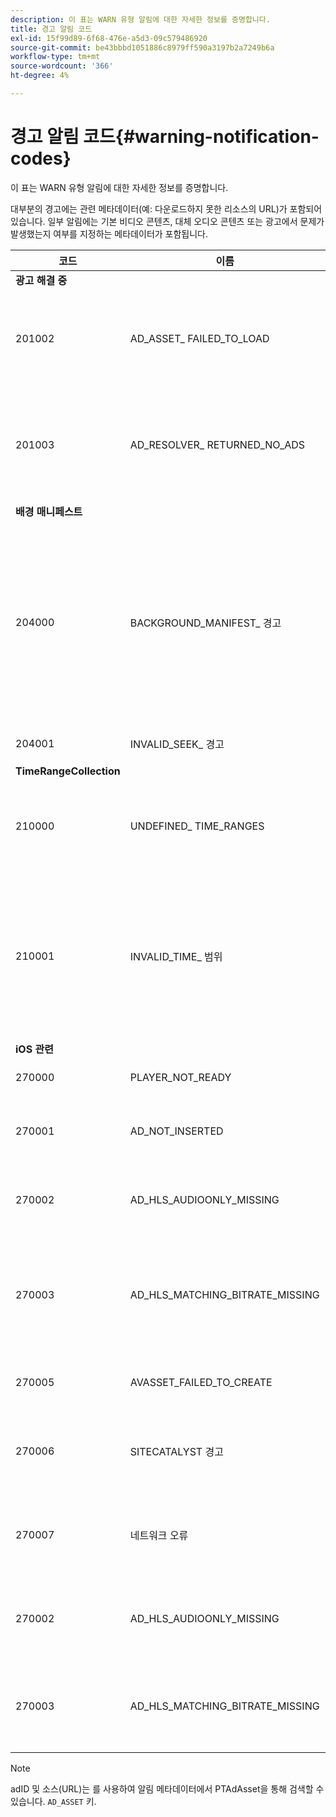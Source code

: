 ```yaml
---
description: 이 표는 WARN 유형 알림에 대한 자세한 정보를 증명합니다.
title: 경고 알림 코드
exl-id: 15f99d89-6f68-476e-a5d3-09c579486920
source-git-commit: be43bbbd1051886c8979ff590a3197b2a7249b6a
workflow-type: tm+mt
source-wordcount: '366'
ht-degree: 4%

---
```


# 경고 알림 코드{#warning-notification-codes}

이 표는 WARN 유형 알림에 대한 자세한 정보를 증명합니다.

<!--<a id="section_F25366B6703040E3ADA993C113618F01"></a>-->

대부분의 경고에는 관련 메타데이터(예: 다운로드하지 못한 리소스의 URL)가 포함되어 있습니다. 일부 알림에는 기본 비디오 콘텐츠, 대체 오디오 콘텐츠 또는 광고에서 문제가 발생했는지 여부를 지정하는 메타데이터가 포함됩니다.

<table frame="all" colsep="1" rowsep="1" id="table_C24772DF203B4DB2ACE6B475698C4C58"> 
 <thead> 
  <tr rowsep="1"> 
   <th colname="1" class="entry"> 코드 </th> 
   <th colname="2" class="entry"> 이름 </th> 
   <th colname="3" class="entry"> InnerNotification </th> 
   <th colname="4" class="entry"> 메타데이터 키 </th> 
   <th colname="5" class="entry"> 댓글 </th> 
  </tr> 
 </thead>
 <tbody> 
  <tr rowsep="1"> 
   <td colname="1"><b>광고 해결 중</b> </td> 
   <td colname="2"> </td>
   <td colname="3"> </td>
   <td colname="4"> </td>
   <td colname="5"> </td>
  </tr> 
  <tr rowsep="1"> 
   <td colname="1"><span class="codeph"> 201002</span> </td> 
   <td colname="2"><span class="codeph"> AD_ASSET_ FAILED_TO_LOAD</span> </td> 
   <td colname="3"> <p>없음 </p> </td> 
   <td colname="4"><span class="codeph"> AD_ASSET, INTERNAL_ERROR</span> </td> 
   <td colname="5"> <p>광고 크리에이티브를 로드하려는 도중 오류가 발생했습니다. </p> </td> 
  </tr> 
  <tr rowsep="1"> 
   <td colname="1"><span class="codeph"> 201003</span> </td> 
   <td colname="2"><span class="codeph"> AD_RESOLVER_ RETURNED_NO_ADS</span> </td> 
   <td colname="3"> <p>없음 </p> </td> 
   <td colname="4"><span class="codeph"> INTERNAL_ERROR, AD_ID,DESCRIPTION</span> </td> 
   <td colname="5"> <p>잘못된 VAST URL이나 VAST 래퍼에서 반환된 광고가 없어 광고 해결에 실패했습니다. </p> </td> 
  </tr> 
  <tr rowsep="1"> 
   <td colname="1"><b>배경 매니페스트</b> </td> 
   <td colname="2"> </td>
   <td colname="3"> </td>
   <td colname="4"> </td>
   <td colname="5"> </td>
  </tr> 
  <tr rowsep="1"> 
   <td colname="1"><span class="codeph"> 204000 </span> </td> 
   <td colname="2"><span class="codeph"> BACKGROUND_MANIFEST_ 경고</span> </td> 
   <td colname="3"> <p>없음 </p> </td> 
   <td colname="4"><span class="codeph"> BACKGROUND_MANIFEST_ WARNING_ERROR</span> <span class="codeph"> BACKGROUND_MANIFEST_ WARNING_NAME</span> <span class="codeph"> 설명</span> </td> 
   <td colname="5"> <p> 백그라운드 매니페스트 다운로드 중 오류가 발생했습니다. 배경 매니페스트를 업데이트하는 데 문제가 있으면 TVSDK 경고로 발송되므로 재생이 중지되지 않습니다. </p> </td> 
  </tr> 
  <tr rowsep="1"> 
   <td colname="1"><span class="codeph"> 204001 </span> </td> 
   <td colname="2"><span class="codeph"> INVALID_SEEK_ 경고</span> </td> 
   <td colname="3"> <p>없음 </p> </td> 
   <td colname="4"><span class="codeph"> 설명</span> </td> 
   <td colname="5"> <p></p> </td> 
  </tr> 
  <tr rowsep="1"> 
   <td colname="1"><b>TimeRangeCollection</b> </td> 
   <td colname="2"> </td>
   <td colname="3"> </td>
   <td colname="4"> </td>
   <td colname="5"> </td>
  </tr> 
  <tr rowsep="1"> 
   <td colname="1"><span class="codeph"> 210000 </span> </td> 
   <td colname="2"><span class="codeph"> UNDEFINED_ TIME_RANGES </span> </td> 
   <td colname="3"> <p>없음 </p> </td> 
   <td colname="4"> 없음 </td> 
   <td colname="5"> 광고 시그널링 모드는 사용자 지정 범위로 정의되지만 정의된 범위가 없습니다. </td> 
  </tr> 
  <tr rowsep="1"> 
   <td colname="1"><span class="codeph"> 210001 </span> </td> 
   <td colname="2"><span class="codeph"> INVALID_TIME_ 범위 </span> </td> 
   <td colname="3"> <p>없음 </p> </td> 
   <td colname="4"><span class="codeph"> 설명 </span> </td> 
   <td colname="5"> <p> 하나 이상의 시간 범위가 잘못되어 무시되거나 수정됩니다. </p> <p> DESCRIPTION은 잘못된 범위에 대한 설명을 포함하는 문자열입니다. </p> </td> 
  </tr> 
  <tr rowsep="1"> 
   <td colname="1"><b>iOS 관련</b> </td> 
   <td colname="2"> </td>
   <td colname="3"> </td>
   <td colname="4"> </td>
   <td colname="5"> </td>
  </tr> 
  <tr rowsep="1"> 
   <td colname="1"><span class="codeph"> 270000 </span> </td> 
   <td colname="2"><span class="codeph"> PLAYER_NOT_READY </span> </td> 
   <td colname="3"> <p>없음 </p> </td> 
   <td colname="4"><span class="codeph"> 설명 </span> </td> 
   <td colname="5"> </td> 
  </tr> 
  <tr rowsep="1"> 
   <td colname="1"><span class="codeph"> 270001 </span> </td> 
   <td colname="2"><span class="codeph"> AD_NOT_INSERTED </span> </td> 
   <td colname="3"> <p>없음 </p> </td> 
   <td colname="4"> <p>없음 </p> </td> 
   <td colname="5"> <p>AD가 스트림에 삽입되지 않았습니다. </p> </td> 
  </tr> 
  <tr rowsep="1"> 
   <td colname="1"><span class="codeph"> 270002 </span> </td> 
   <td colname="2"><span class="codeph"> AD_HLS_AUDIOONLY_MISSING </span> </td> 
   <td colname="3"><span class="codeph"> AD_NOT_INSERTED </span> </td> 
   <td colname="4"> <p>없음 </p> </td> 
   <td colname="5"> <p>광고에 오디오 전용 스트림이 포함되지 않음 </p> </td> 
  </tr> 
  <tr rowsep="1"> 
   <td colname="1"><span class="codeph"> 270003 </span> </td> 
   <td colname="2"><span class="codeph"> AD_HLS_MATCHING_BITRATE_MISSING </span> </td> 
   <td colname="3"><span class="codeph"> AD_NOT_INSERTED </span> </td> 
   <td colname="4"> <p>없음 </p> </td> 
   <td colname="5"> <p>컨텐츠의 현재 비트율에 대해 일치하는 광고 스트림을 찾을 수 없습니다. </p> <p>  </p> </td> 
  </tr> 
  <tr rowsep="1"> 
   <td colname="1"><span class="codeph"> 270005 </span> </td> 
   <td colname="2"><span class="codeph"> AVASSET_FAILED_TO_CREATE </span> </td> 
   <td colname="3"><span class="codeph"> PLAYBACK_오류 </span> </td> 
   <td colname="4"> <p>없음 </p> </td> 
   <td colname="5"> <p>AVAsset 생성 도중 오류 발생. </p> </td> 
  </tr> 
  <tr rowsep="1"> 
   <td colname="1"><span class="codeph"> 270006 </span> </td> 
   <td colname="2"><span class="codeph"> SITECATALYST 경고 </span> </td> 
   <td colname="3"> <p>없음 </p> </td> 
   <td colname="4"><span class="codeph"> 설명 </span> </td> 
   <td colname="5"> <p>경고: Sitecatalyst 경고 설명을 참조하십시오. </p> </td> 
  </tr> 
  <tr rowsep="1"> 
   <td colname="1"><span class="codeph"> 270007 </span> </td> 
   <td colname="2"><span class="codeph"> 네트워크 오류 </span> </td> 
   <td colname="3"> <p>없음 </p> </td> 
   <td colname="4"><span class="codeph"> URL </span> </td> 
   <td colname="5"> <p>네트워크에서 데이터를 가져오는 도중 오류 발생. </p> </td> 
  </tr> 
  <tr rowsep="1"> 
   <td colname="1"><span class="codeph"> 270002</span> </td> 
   <td colname="2"><span class="codeph"> AD_HLS_AUDIOONLY_MISSING</span> </td> 
   <td colname="3"> <p>없음 </p> </td> 
   <td colname="4"><span class="codeph"> AD_ASSET</span> </td> 
   <td colname="5"> <p>이 광고에 대한 오디오가 누락되어 들을 수 없습니다. </p> </td> 
  </tr> 
  <tr rowsep="1"> 
   <td colname="1"><span class="codeph"> 270003</span> </td> 
   <td colname="2"><span class="codeph"> AD_HLS_MATCHING_BITRATE_MISSING</span> </td> 
   <td colname="3"> <p>없음 </p> </td> 
   <td colname="4"><span class="codeph"> AD_ASSET</span> </td> 
   <td colname="5"> <p>일치하는 비트율이 누락되었습니다. </p> <p>  </p>
    <!-- workaround for PDF having too much negative kerning in column 2 --> </td> 
  </tr> 
 </tbody> 
</table>

>[!NOTE]
>
>adID 및 소스(URL)는 를 사용하여 알림 메타데이터에서 PTAdAsset을 통해 검색할 수 있습니다. `AD_ASSET` 키.
